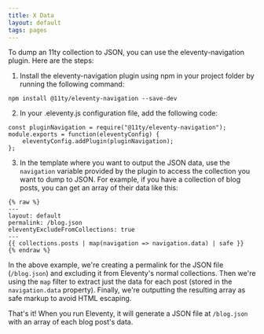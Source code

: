 ```yaml
---
title: X Data
layout: default
tags: pages
---
```


To dump an 11ty collection to JSON, you can use the eleventy-navigation plugin. Here are the steps:

1.  Install the eleventy-navigation plugin using npm in your project folder by running the following command:

```
npm install @11ty/eleventy-navigation --save-dev
```

2.  In your .eleventy.js configuration file, add the following code:

```
const pluginNavigation = require("@11ty/eleventy-navigation");
module.exports = function(eleventyConfig) {
    eleventyConfig.addPlugin(pluginNavigation);
};
```

3.  In the template where you want to output the JSON data, use the `navigation` variable provided by the plugin to access the collection you want to dump to JSON. For example, if you have a collection of blog posts, you can get an array of their data like this:

```
{% raw %}
---
layout: default
permalink: /blog.json
eleventyExcludeFromCollections: true
---
{{ collections.posts | map(navigation => navigation.data) | safe }}
{% endraw %}
```

In the above example, we're creating a permalink for the JSON file (`/blog.json`) and excluding it from Eleventy's normal collections. Then we're using the `map` filter to extract just the data for each post (stored in the `navigation.data` property). Finally, we're outputting the resulting array as safe markup to avoid HTML escaping.

That's it! When you run Eleventy, it will generate a JSON file at `/blog.json` with an array of each blog post's data.
